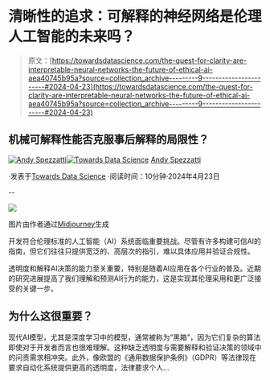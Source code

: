 # 清晰性的追求：可解释的神经网络是伦理人工智能的未来吗？

> 原文：[https://towardsdatascience.com/the-quest-for-clarity-are-interpretable-neural-networks-the-future-of-ethical-ai-aea40745b95a?source=collection_archive---------9-----------------------#2024-04-23](https://towardsdatascience.com/the-quest-for-clarity-are-interpretable-neural-networks-the-future-of-ethical-ai-aea40745b95a?source=collection_archive---------9-----------------------#2024-04-23)

## 机械可解释性能否克服事后解释的局限性？

[](https://medium.com/@andy_spezzatti?source=post_page---byline--aea40745b95a--------------------------------)[![Andy Spezzatti](../Images/f1bb10d48cd83582e6af91f6d14fed6e.png)](https://medium.com/@andy_spezzatti?source=post_page---byline--aea40745b95a--------------------------------)[](https://towardsdatascience.com/?source=post_page---byline--aea40745b95a--------------------------------)[![Towards Data Science](../Images/a6ff2676ffcc0c7aad8aaf1d79379785.png)](https://towardsdatascience.com/?source=post_page---byline--aea40745b95a--------------------------------) [Andy Spezzatti](https://medium.com/@andy_spezzatti?source=post_page---byline--aea40745b95a--------------------------------)

·发表于[Towards Data Science](https://towardsdatascience.com/?source=post_page---byline--aea40745b95a--------------------------------) ·阅读时间：10分钟·2024年4月23日

--

![](../Images/31bd9e11e02a8d71f4089090ff24e7bf.png)

图片由作者通过[Midjourney](https://www.midjourney.com/home)生成

开发符合伦理标准的人工智能（AI）系统面临重要挑战。尽管有许多构建可信AI的指南，但它们往往只提供宽泛的、高层次的指引，难以具体应用并验证合规性。

透明度和解释AI决策的能力至关重要，特别是随着AI应用在各个行业的普及。近期的研究进展提高了我们理解和预测AI行为的能力，这是实现其伦理采用和更广泛接受的关键一步。

## 为什么这很重要？

现代AI模型，尤其是深度学习中的模型，通常被称为“黑箱”，因为它们复杂的算法即使对于开发者而言也很难理解。这种缺乏透明度与需要解释和验证决策的领域中的问责需求相冲突。此外，像欧盟的《通用数据保护条例》（GDPR）等法律现在要求自动化系统提供更高的透明度，法律要求个人…
